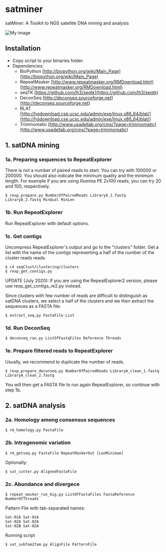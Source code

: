 # satminer
satMiner: A Toolkit to NGS satellite DNA mining and analysis

![My image](https://github.com/fjruizruano/satminer/blob/master/pipeline_satminer.png)

## Installation
- Copy script to your binaries folder.
- Dependencies:
  * BioPython [http://biopython.org/wiki/Main_Page](http://biopython.org/wiki/Main_Page)
  * RepeatMasker [http://www.repeatmasker.org/RMDownload.html](http://www.repeatmasker.org/RMDownload.html)
  * seqTK [https://github.com/lh3/seqtk](https://github.com/lh3/seqtk)
  * DeconSeq [http://deconseq.sourceforge.net](http://deconseq.sourceforge.net)
  * BLAT [http://hgdownload.cse.ucsc.edu/admin/exe/linux.x86_64/blat/](http://hgdownload.cse.ucsc.edu/admin/exe/linux.x86_64/blat/)
  * Trimmomatic [http://www.usadellab.org/cms/?page=trimmomatic](http://www.usadellab.org/cms/?page=trimmomatic)

## 1. satDNA mining

### 1a. Preparing sequences to RepeatExplorer

There is not a number of paired reads to start. You can try with 100000 or 200000. You should also indicate the minimum quality and the minimum length. For example if you are using Illumina PE 2x100 reads, you can try 20 and 100, respectively.

```
$ rexp_prepare.py NumberOfPairedReads LibraryA_1.fastq LibraryA_2.fastq MinQual MinLen
```

### 1b. Run RepeatExplorer

Run RepeatExplorer with default options. 

### 1c. Get contigs

Uncompress RepeatExplorer's output and go to the "clusters" folder. Get a list with the name of the contigs representing a half of the number of the cluster reads reads.

```
$ cd seqClust/clustering/clusters
$ rexp_get_contigs.py
```

UPDATE (July 2020): If you are using the RepeatExplorer2 version, please use rexp_get_contigs_re2.py instead.

Since clusters with few number of reads are difficult to distinguish as satDNA clusters, we select a half of the clusters and we then extract the sequences as a FASTA file:

```
$ extract_seq.py FastaFile List
```

### 1d. Run DeconSeq
```
$ deconseq_run.py ListOfFastqFiles Reference Threads
```

### 1e. Prepare filtered reads to RepeatExplorer
Usually, we recommend to duplicate the number of reads.
```
$ rexp_prepare_deconseq.py NumberOfPairedReads LibraryA_clean_1.fastq LibraryA_clean_2.fastq
```
You will then get a FASTA file to run again RepeatExplorer, so continue with step 1b. 

## 2. satDNA analysis

### 2a. Homology among consensus sequences

```
$ rm_homology.py FastaFile
```

### 2b. Intragenomic variation

```
$ rm_getseq.py FastaFile RepeatMaskerOut [LenMinimum]
```
Optionally:

```
$ sat_cutter.py AlignedFastaFile
```

### 2c. Abundance and divergece

```
$ repeat_masker_run_big.py ListOfFastaFiles FastaReference NumberOfThreads
```
Pattern File with tab-separated names:

```
Sat-01A	Sat-01A
Sat-02A Sat-02A
Sat-02B	Sat-02A
```
Running script

```
$ sat_subfam2fam.py AlignFile PatternFile
```
